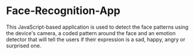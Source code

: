 # Face-Recognition-App
This JavaScript-based application is used to detect the face patterns using the device's camera, a coded pattern around the face and an emotion detector that will tell the users if their expression is a sad, happy, angry or surprised one.
